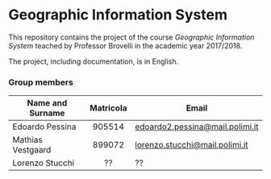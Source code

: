 # Geographic Information System
This repository contains the project of the course *Geographic Information System* teached by Professor Brovelli in the academic year 2017/2018.

The project, including documentation, is in English.

### Group members ###
| Name and Surname  | Matricola   | Email                           |
|-------------------|:-----------:|---------------------------------|
| Edoardo Pessina   | 905514      | edoardo2.pessina@mail.polimi.it |
| Mathias Vestgaard | 899072      | lorenzo.stucchi@mail.polimi.it  |
| Lorenzo Stucchi   | ??          | ??                              |
